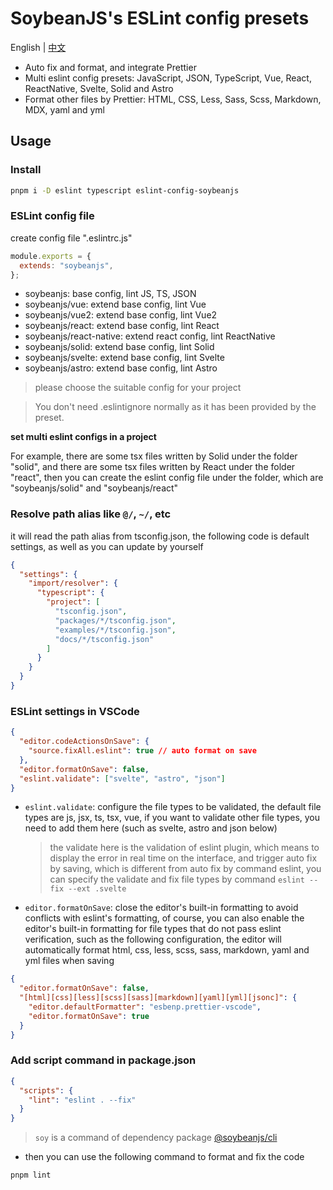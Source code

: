 # SoybeanJS's ESLint config presets

English | [中文](./README.zh_CN.md)

- Auto fix and format, and integrate Prettier
- Multi eslint config presets: JavaScript, JSON, TypeScript, Vue, React, ReactNative, Svelte, Solid and Astro
- Format other files by Prettier: HTML, CSS, Less, Sass, Scss, Markdown, MDX, yaml and yml

## Usage

### Install

```bash
pnpm i -D eslint typescript eslint-config-soybeanjs
```

### ESLint config file

create config file ".eslintrc.js"

```js
module.exports = {
  extends: "soybeanjs",
};
```

- soybeanjs: base config, lint JS, TS, JSON
- soybeanjs/vue: extend base config, lint Vue
- soybeanjs/vue2: extend base config, lint Vue2
- soybeanjs/react: extend base config, lint React
- soybeanjs/react-native: extend react config, lint ReactNative
- soybeanjs/solid: extend base config, lint Solid
- soybeanjs/svelte: extend base config, lint Svelte
- soybeanjs/astro: extend base config, lint Astro

> please choose the suitable config for your project

> You don't need .eslintignore normally as it has been provided by the preset.

**set multi eslint configs in a project**

For example, there are some tsx files written by Solid under the folder "solid", and there are some tsx files written by React under the folder "react", then you can create the eslint config file under the folder, which are "soybeanjs/solid" and "soybeanjs/react"

### Resolve path alias like `@/`, `~/`, etc

it will read the path alias from tsconfig.json, the following code is default settings, as well as you can update by yourself

```json
{
  "settings": {
    "import/resolver": {
      "typescript": {
        "project": [
          "tsconfig.json",
          "packages/*/tsconfig.json",
          "examples/*/tsconfig.json",
          "docs/*/tsconfig.json"
        ]
      }
    }
  }
}
```

### ESLint settings in VSCode

```json
{
  "editor.codeActionsOnSave": {
    "source.fixAll.eslint": true // auto format on save
  },
  "editor.formatOnSave": false,
  "eslint.validate": ["svelte", "astro", "json"]
}
```

- `eslint.validate`: configure the file types to be validated, the default file types are js, jsx, ts, tsx, vue, if you want to validate other file types, you need to add them here (such as svelte, astro and json below)

  > the validate here is the validation of eslint plugin, which means to display the error in real time on the interface, and trigger auto fix by saving, which is different from auto fix by command eslint, you can specify the validate and fix file types by command `eslint --fix --ext .svelte`

- `editor.formatOnSave`: close the editor's built-in formatting to avoid conflicts with eslint's formatting, of course, you can also enable the editor's built-in formatting for file types that do not pass eslint verification, such as the following configuration, the editor will automatically format html, css, less, scss, sass, markdown, yaml and yml files when saving

```json
{
  "editor.formatOnSave": false,
  "[html][css][less][scss][sass][markdown][yaml][yml][jsonc]": {
    "editor.defaultFormatter": "esbenp.prettier-vscode",
    "editor.formatOnSave": true
  }
}
```

### Add script command in package.json

```json
{
  "scripts": {
    "lint": "eslint . --fix"
  }
}
```

> `soy` is a command of dependency package [@soybeanjs/cli](https://github.com/soybeanjs/cli)

- then you can use the following command to format and fix the code

```bash
pnpm lint
```
